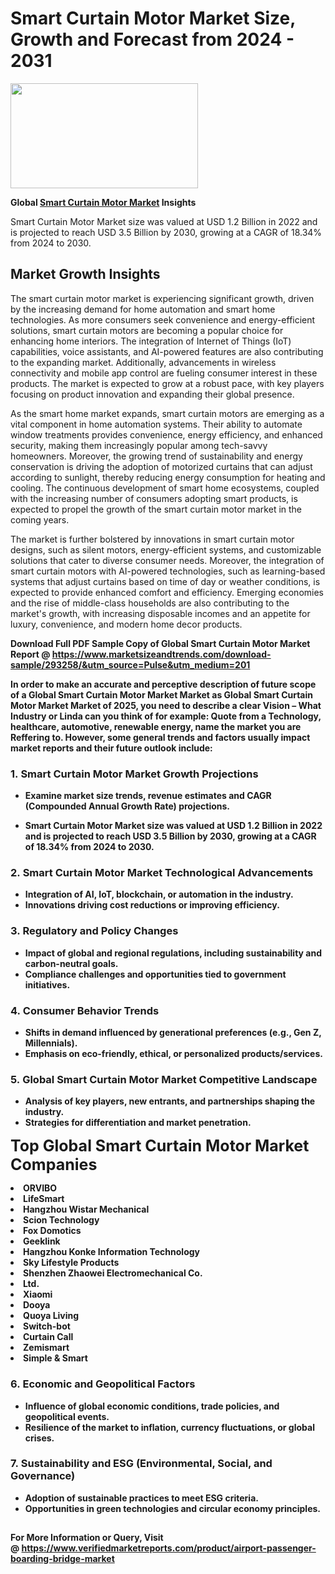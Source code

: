<H1>Smart Curtain Motor Market Size, Growth and Forecast from 2024 - 2031</H1><img class="aligncenter size-medium wp-image-584254" src="https://thirdeyenews.in/wp-content/uploads/2024/09/Global-Market-Research-300x168.jpeg" alt="" width="300" height="168" /><p><strong>Global&nbsp;<a href="https://www.marketsizeandtrends.com/download-sample/293258/&amp;utm_source=Pulse&amp;utm_medium=201">Smart Curtain Motor Market</a> Insights</strong></p><p>Smart Curtain Motor Market size was valued at USD 1.2 Billion in 2022 and is projected to reach USD 3.5 Billion by 2030, growing at a CAGR of 18.34% from 2024 to 2030.</p><p><h2>Market Growth Insights</h2> <p>The smart curtain motor market is experiencing significant growth, driven by the increasing demand for home automation and smart home technologies. As more consumers seek convenience and energy-efficient solutions, smart curtain motors are becoming a popular choice for enhancing home interiors. The integration of Internet of Things (IoT) capabilities, voice assistants, and AI-powered features are also contributing to the expanding market. Additionally, advancements in wireless connectivity and mobile app control are fueling consumer interest in these products. The market is expected to grow at a robust pace, with key players focusing on product innovation and expanding their global presence.</p> <p><strong></strong></p> <p>As the smart home market expands, smart curtain motors are emerging as a vital component in home automation systems. Their ability to automate window treatments provides convenience, energy efficiency, and enhanced security, making them increasingly popular among tech-savvy homeowners. Moreover, the growing trend of sustainability and energy conservation is driving the adoption of motorized curtains that can adjust according to sunlight, thereby reducing energy consumption for heating and cooling. The continuous development of smart home ecosystems, coupled with the increasing number of consumers adopting smart products, is expected to propel the growth of the smart curtain motor market in the coming years.</p> <p>The market is further bolstered by innovations in smart curtain motor designs, such as silent motors, energy-efficient systems, and customizable solutions that cater to diverse consumer needs. Moreover, the integration of smart curtain motors with AI-powered technologies, such as learning-based systems that adjust curtains based on time of day or weather conditions, is expected to provide enhanced comfort and efficiency. Emerging economies and the rise of middle-class households are also contributing to the market's growth, with increasing disposable incomes and an appetite for luxury, convenience, and modern home decor products.</p> <p><strong></p><p><span class=""><strong>Download Full PDF Sample Copy of Global Smart Curtain Motor Market Report</strong> @ <a href="https://www.marketsizeandtrends.com/download-sample/293258/&amp;utm_source=Pulse&amp;utm_medium=201" target="_blank">https://www.marketsizeandtrends.com/download-sample/293258/&amp;utm_source=Pulse&amp;utm_medium=201</a></span></p><p>In order to make an accurate and perceptive description of future scope of a Global&nbsp;Smart Curtain Motor Market Market as Global&nbsp;Smart Curtain Motor Market Market of 2025, you need to describe a clear Vision &ndash; What Industry or Linda can you think of for example: Quote from a Technology, healthcare, automotive, renewable energy, name the market you are Reffering to. However, some general trends and factors usually impact market reports and their future outlook include:</p><h3>1.&nbsp;<strong>Smart Curtain Motor Market Growth Projections</strong></h3><ul><li>Examine market size trends, revenue estimates and CAGR (Compounded Annual Growth Rate) projections.</li><li><p>Smart Curtain Motor Market size was valued at USD 1.2 Billion in 2022 and is projected to reach USD 3.5 Billion by 2030, growing at a CAGR of 18.34% from 2024 to 2030.</p></li></ul><h3>2.&nbsp;<strong>Smart Curtain Motor Market Technological Advancements</strong></h3><ul><li>Integration of AI, IoT, blockchain, or automation in the industry.</li><li>Innovations driving cost reductions or improving efficiency.</li></ul><h3>3.&nbsp;<strong>Regulatory and Policy Changes</strong></h3><ul><li>Impact of global and regional regulations, including sustainability and carbon-neutral goals.</li><li>Compliance challenges and opportunities tied to government initiatives.</li></ul><h3>4.&nbsp;<strong>Consumer Behavior Trends</strong></h3><ul><li>Shifts in demand influenced by generational preferences (e.g., Gen Z, Millennials).</li><li>Emphasis on eco-friendly, ethical, or personalized products/services.</li></ul><h3>5.&nbsp;<strong>Global Smart Curtain Motor Market Competitive Landscape</strong></h3><ul><li>Analysis of key players, new entrants, and partnerships shaping the industry.</li><li>Strategies for differentiation and market penetration.</li></ul><p data-pm-slice="1 1 []"><span style="color: inherit; font-family: inherit; font-size: 25px;">Top Global Smart Curtain Motor Market Companies</span></p><div class="" data-test-id=""><p><li>ORVIBO</li><li> LifeSmart</li><li> Hangzhou Wistar Mechanical</li><li> Scion Technology</li><li> Fox Domotics</li><li> Geeklink</li><li> Hangzhou Konke Information Technology</li><li> Sky Lifestyle Products</li><li> Shenzhen Zhaowei Electromechanical Co.</li><li> Ltd.</li><li> Xiaomi</li><li> Dooya</li><li> Quoya Living</li><li> Switch-bot</li><li> Curtain Call</li><li> Zemismart</li><li> Simple & Smart</li></p></div><h3>6.&nbsp;<strong>Economic and Geopolitical Factors</strong></h3><ul><li>Influence of global economic conditions, trade policies, and geopolitical events.</li><li>Resilience of the market to inflation, currency fluctuations, or global crises.</li></ul><h3>7.&nbsp;<strong>Sustainability and ESG (Environmental, Social, and Governance)</strong></h3><ul><li>Adoption of sustainable practices to meet ESG criteria.</li><li>Opportunities in green technologies and circular economy principles.</li></ul><h2><strong style="font-size: 14px;">For More Information or Query, Visit @&nbsp;</strong><a style="background-color: #ffffff; font-size: 14px;" href="https://www.marketsizeandtrends.com/report/smart-curtain-motor-market/" target="_blank">https://www.verifiedmarketreports.com/product/airport-passenger-boarding-bridge-market</a></h2>